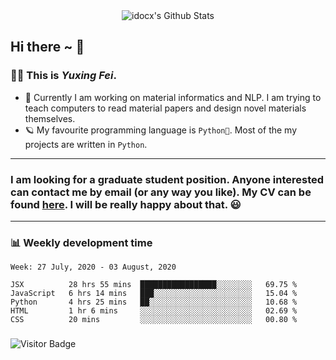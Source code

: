 <div align="center">
    <img align="center" src="https://github-readme-stats.vercel.app/api?username=idocx&show_icons=true&hide_border=true" alt="idocx's Github Stats"></img>
</div>

## Hi there ~ 👋
### 🧑🏻 This is *Yuxing Fei*. ‍

- 🚀 Currently I am working on material informatics and NLP. I am trying to teach computers to read material papers and design novel materials themselves.
- 🪐 My favourite programming language is `Python🐍`. Most of the my projects are written in `Python`.

---

### I am looking for a graduate student position. Anyone interested can contact me by email (or any way you like). My CV can be found [here](https://yuxingfei.com/src/resume.pdf). I will be really happy about that. 😃


---

### 📊 Weekly development time
<!--START_SECTION:waka-->
```text
Week: 27 July, 2020 - 03 August, 2020

JSX          28 hrs 55 mins  █████████████████░░░░░░░░   69.75 % 
JavaScript   6 hrs 14 mins   ███░░░░░░░░░░░░░░░░░░░░░░   15.04 % 
Python       4 hrs 25 mins   ██░░░░░░░░░░░░░░░░░░░░░░░   10.68 % 
HTML         1 hr 6 mins     ░░░░░░░░░░░░░░░░░░░░░░░░░   02.69 % 
CSS          20 mins         ░░░░░░░░░░░░░░░░░░░░░░░░░   00.80 %
```
<!--END_SECTION:waka-->

### 

![Visitor Badge](https://visitor-badge.laobi.icu/badge?page_id=idocx.idocx)